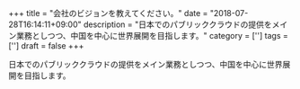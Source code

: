 +++
title = "会社のビジョンを教えてください。"
date = "2018-07-28T16:14:11+09:00"
description = "日本でのパブリッククラウドの提供をメイン業務としつつ、中国を中心に世界展開を目指します。"
category = ['']
tags = ['']
draft = false
+++

日本でのパブリッククラウドの提供をメイン業務としつつ、中国を中心に世界展開を目指します。
